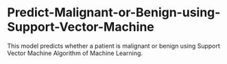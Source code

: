 # Predict-Malignant-or-Benign-using-Support-Vector-Machine
This model predicts whether a patient is malignant or benign using Support Vector Machine Algorithm of Machine Learning.
